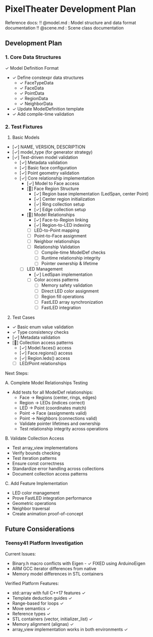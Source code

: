 # PixelTheater Development Plan

Reference docs:
‼️ @model.md : Model structure and data format documentation
‼️ @scene.md : Scene class documentation

## Development Plan

### 1. Core Data Structures

✓ Model Definition Format

- ✓ Define constexpr data structures
  - ✓ FaceTypeData
  - ✓ FaceData
  - ✓ PointData
  - ✓ RegionData
  - ✓ NeighborData
- ✓ Update ModelDefinition template
- ✓ Add compile-time validation

### 2. Test Fixtures

1. Basic Models

- [✓] NAME, VERSION, DESCRIPTION
- [✓] model_type (for generator strategy)
- [✓] Test-driven model validation
  - [✓] Metadata validation
  - [✓] Basic face configuration
  - [✓] Point geometry validation
  - [✓] Core relationship implementation
    - [✓] Model to Face access
    - [🔄] Face Region Structure
      - [✓] Region base implementation (LedSpan, center Point)
      - [✓] Center region initialization
      - [✓] Ring collection setup
      - [✓] Edge collection setup
    - [🔄] Model Relationships
      - [✓] Face-to-Region linking
      - [✓] Region-to-LED indexing
      - [ ] LED-to-Point mapping
      - [ ] Point-to-Face assignment
      - [ ] Neighbor relationships
      - [ ] Relationship Validation
        - [ ] Compile-time ModelDef checks
        - [ ] Runtime relationship integrity
        - [ ] Pointer ownership & lifetime
    - [ ] LED Management
      - [✓] LedSpan implementation
      - [ ] Color access patterns
        - [ ] Memory safety validation
        - [ ] Direct LED color assignment
        - [ ] Region fill operations
        - [ ] FastLED array synchronization
        - [ ] FastLED integration

2. Test Cases

- ✓ Basic enum value validation
- ✓ Type consistency checks
- [✓] Metadata validation
- [🔄] Collection access patterns
  - [✓] Model.faces() access
  - [✓] Face.regions() access
  - [✓] Region.leds() access
  - [ ] LED/Point relationships

Next Steps:

A. Complete Model Relationships Testing
- Add tests for all ModelDef relationships:
  - Face -> Regions (center, rings, edges)
  - Region -> LEDs (indices correct)
  - LED -> Point (coordinates match)
  - Point -> Face (assignments valid)
  - Point -> Neighbors (connections valid)
  - Validate pointer lifetimes and ownership
  - Test relationship integrity across operations

B. Validate Collection Access
- Test array_view implementations
- Verify bounds checking
- Test iteration patterns
- Ensure const correctness
- Standardize error handling across collections
- Document collection access patterns

C. Add Feature Implementation
- LED color management
- Prove FastLED integration performance
- Geometric operations
- Neighbor traversal
- Create animation proof-of-concept

## Future Considerations

### Teensy41 Platform Investigation

Current Issues:

- Binary.h macro conflicts with Eigen - ✓ FIXED using ArduinoEigen
- ARM GCC iterator differences from native
- Memory model differences in STL containers

Verified Platform Features:

- std::array with full C++17 features ✓
- Template deduction guides ✓
- Range-based for loops ✓
- Move semantics ✓
- Reference types ✓
- STL containers (vector, initializer_list) ✓
- Memory alignment (alignas) ✓
- array_view implementation works in both environments ✓

